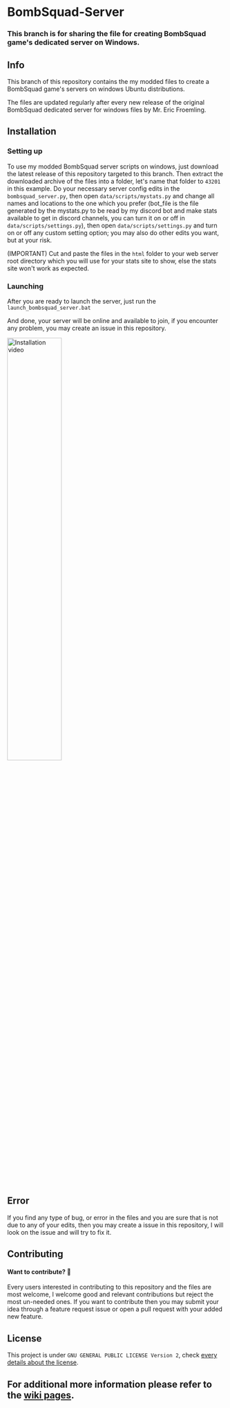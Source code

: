 # BombSquad-Server
### This branch is for sharing the file for creating BombSquad game's dedicated server on Windows.

## Info
This branch of this repository contains the my modded files to create a BombSquad game's servers on windows Ubuntu distributions.

The files are updated regularly after every new release of the original BombSquad dedicated server for windows files by Mr. Eric Froemling.

## Installation
### Setting up
To use my modded BombSquad server scripts on windows, just download the latest release of this repository targeted to this branch.
Then extract the downloaded archive of the files into a folder, let's name that folder to `43201` in this example.
Do your necessary server config edits in the `bombsquad_server.py`, then open `data/scripts/mystats.py` and change all names and locations to the one which you prefer (bot_file is the file generated by the mystats.py to be read by my discord bot and make stats available to get in discord channels, you can turn it on or off in `data/scripts/settings.py`), then open `data/scripts/settings.py` and turn on or off any custom setting option; you may also do other edits you want, but at your risk.

(IMPORTANT) Cut and paste the files in the `html` folder to your web server root directory which you will use for your stats site to show, else the stats site won't work as expected.

### Launching
After you are ready to launch the server, just run the `launch_bombsquad_server.bat`

And done, your server will be online and available to join, if you encounter any problem, you may create an issue in this repository.

<a href="https://youtu.be/3bA1mUAgMcw"><img style="alignment: center; align-content: center;" src="https://repository-images.githubusercontent.com/201241095/a3552300-bf52-11e9-9e4b-de5a2af1553a" alt="Installation video" width="50%" /></a>

## Error
If you find any type of bug, or error in the files and you are sure that is not due to any of your edits, then you may create a issue in this repository, I will look on the issue and will try to fix it.

## Contributing
#### Want to contribute? :tada:
Every users interested in contributing to this repository and the files are most welcome, I welcome good and relevant contributions but reject the most un-needed ones. If you want to contribute then you may submit your idea through a feature request issue or open a pull request with your added new feature.

## License
This project is under `GNU GENERAL PUBLIC LICENSE Version 2`, check [every details about the license]( https://github.com/I-Am-The-Great/BombSquad-Server/blob/master/LICENSE).

## For additional more information please refer to the [wiki pages](https://www.github.com/I-Am-The-Great/BombSquad-Server/wiki).
